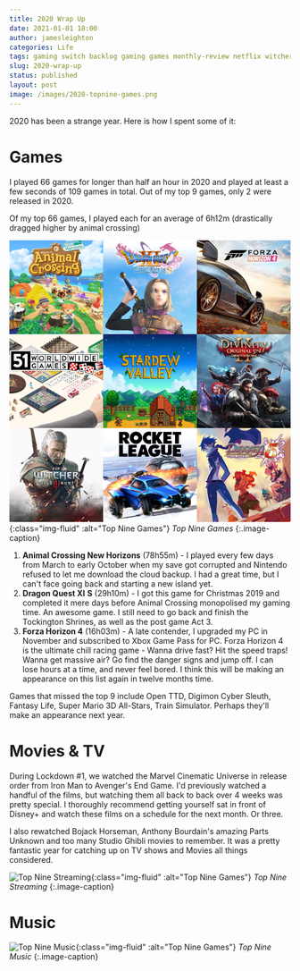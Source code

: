 ```yaml
---
title: 2020 Wrap Up
date: 2021-01-01 18:00
author: jamesleighton
categories: Life
tags: gaming switch backlog gaming games monthly-review netflix witcher
slug: 2020-wrap-up
status: published
layout: post
image: /images/2020-topnine-games.png
---
```


2020 has been a strange year. Here is how I spent some of it:

# Games

I played 66 games for longer than half an hour in 2020 and played at least a few seconds of 109 games in total. Out of my top 9 games, only 2 were released in 2020.

Of my top 66 games, I played each for an average of 6h12m (drastically dragged higher by animal crossing)

![Top Nine Games](/images/2020-topnine-games.png){:class="img-fluid" :alt="Top Nine Games"}
*Top Nine Games*
{:.image-caption}

1.  **Animal Crossing New Horizons** (78h55m) - I played every few days from March to early October when my save got corrupted and Nintendo refused to let me download the cloud backup. I had a great time, but I can't face going back and starting a new island yet.
2.  **Dragon Quest XI** **S** (29h10m) - I got this game for Christmas 2019 and completed it mere days before Animal Crossing monopolised my gaming time. An awesome game. I still need to go back and finish the Tockington Shrines, as well as the post game Act 3.
3.  **Forza Horizon 4** (16h03m) - A late contender, I upgraded my PC in November and subscribed to Xbox Game Pass for PC. Forza Horizon 4 is the ultimate chill racing game - Wanna drive fast? Hit the speed traps! Wanna get massive air? Go find the danger signs and jump off. I can lose hours at a time, and never feel bored. I think this will be making an appearance on this list again in twelve months time.

Games that missed the top 9 include Open TTD, Digimon Cyber Sleuth, Fantasy Life, Super Mario 3D All-Stars, Train Simulator. Perhaps they'll make an appearance next year.

# Movies & TV

During Lockdown #1, we watched the Marvel Cinematic Universe in release order from Iron Man to Avenger's End Game. I'd previously watched a handful of the films, but watching them all back to back over 4 weeks was pretty special. I thoroughly recommend getting yourself sat in front of Disney+ and watch these films on a schedule for the next month. Or three.

I also rewatched Bojack Horseman, Anthony Bourdain's amazing Parts Unknown and too many Studio Ghibli movies to remember. It was a pretty fantastic year for catching up on TV shows and Movies all things considered.

![Top Nine Streaming](/images/2020-topnine-streaming.png){:class="img-fluid" :alt="Top Nine Games"}
*Top Nine Streaming*
{:.image-caption}

# Music

![Top Nine Music](/images/2020-topnine-music.png){:class="img-fluid" :alt="Top Nine Games"}
*Top Nine Music*
{:.image-caption}
